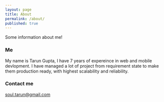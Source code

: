 ```yaml
---
layout: page
title: About
permalink: /about/
published: true
---
```


Some information about me!

### Me

My name is Tarun Gupta, I have 7 years of expereince in web and mobile devlopment. I have managed a lot of project from requirement state to make them production ready, with highest scalability and reliability.

### Contact me

[soul.tarun@gmail.com](mailto:soul.tarun@gmail.com)
